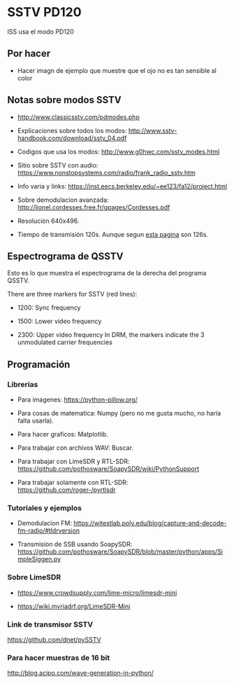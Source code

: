 # SSTV PD120

ISS usa el modo PD120

## Por hacer

- Hacer imagn de ejemplo que muestre que el ojo no es tan sensible al color



## Notas sobre modos SSTV

- http://www.classicsstv.com/pdmodes.php

- Explicaciones sobre todos los modos: http://www.sstv-handbook.com/download/sstv_04.pdf

- Codigos que usa los modos: http://www.g0hwc.com/sstv_modes.html

- Sitio sobre SSTV con audio: https://www.nonstopsystems.com/radio/frank_radio_sstv.htm

- Info varia y links: https://inst.eecs.berkeley.edu/~ee123/fa12/project.html

- Sobre demodulacion avanzada: http://lionel.cordesses.free.fr/gpages/Cordesses.pdf

- Resolución 640x496.

- Tiempo de transmisión 120s. Aunque segun
    [esta pagina](http://f1ult.free.fr/DIGIMODES/MULTIPSK/sstv_en.htm) son 126s.

## Espectrograma de QSSTV

Esto es lo que muestra el espectrograma de la derecha del programa QSSTV.

There are three markers for SSTV (red lines):

- 1200: Sync frequency

- 1500: Lower video frequency

- 2300: Upper video frequency In DRM, the markers indicate the 3 unmodulated carrier frequencies

## Programación

### Librerías

- Para imagenes: https://python-pillow.org/

- Para cosas de matematica: Numpy (pero no me gusta mucho, no haría falta
  usarla).

- Para hacer graficos: Matplotlib.

- Para trabajar con archivos WAV: Buscar.

- Para trabajar con LimeSDR y RTL-SDR: https://github.com/pothosware/SoapySDR/wiki/PythonSupport

- Para trabajar solamente con RTL-SDR: https://github.com/roger-/pyrtlsdr

### Tutoriales y ejemplos

- Demodulacion FM: https://witestlab.poly.edu/blog/capture-and-decode-fm-radio/#tldrversion

- Transmision de SSB usando SoapySDR: https://github.com/pothosware/SoapySDR/blob/master/python/apps/SimpleSiggen.py

### Sobre LimeSDR

- https://www.crowdsupply.com/lime-micro/limesdr-mini

- https://wiki.myriadrf.org/LimeSDR-Mini

### Link de transmisor SSTV

https://github.com/dnet/pySSTV

### Para hacer muestras de 16 bit

http://blog.acipo.com/wave-generation-in-python/
